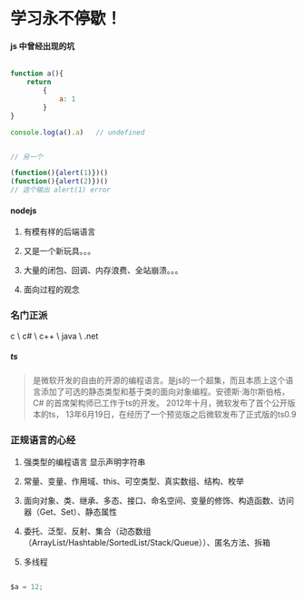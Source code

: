 # 学习永不停歇！

#### js 中曾经出现的坑

```js

function a(){
    return
        {
            a: 1
        }
}

console.log(a().a)   // undefined


// 另一个

(function(){alert(1)})()
(function(){alert(2)})()
// 这个输出 alert(1) error

```

#### nodejs 

1. 有模有样的后端语言

2. 又是一个新玩具。。。

3. 大量的闭包、回调、内存浪费、全站崩溃。。。

4. 面向过程的观念

### 名门正派

c \ c# \ c++ \ java \ .net

##### ts 

> 是微软开发的自由的开源的编程语言。是js的一个超集，而且本质上这个语言添加了可选的静态类型和基于类的面向对象编程。安德斯·海尔斯伯格， C# 的首席架构师已工作于ts的开发。 2012年十月，微软发布了首个公开版本的ts， 13年6月19日，在经历了一个预览版之后微软发布了正式版的ts0.9

### 正规语言的心经

1. 强类型的编程语言 显示声明字符串

2. 常量、变量、作用域、this、可空类型、真实数组、结构、枚举

3. 面向对象、类、继承、多态、接口、命名空间、变量的修饰、构造函数、访问器（Get、Set）、静态属性

4. 委托、泛型、反射、集合（动态数组（ArrayList/Hashtable/SortedList/Stack/Queue））、匿名方法、拆箱

5. 多线程

```java

$a = 12;

```